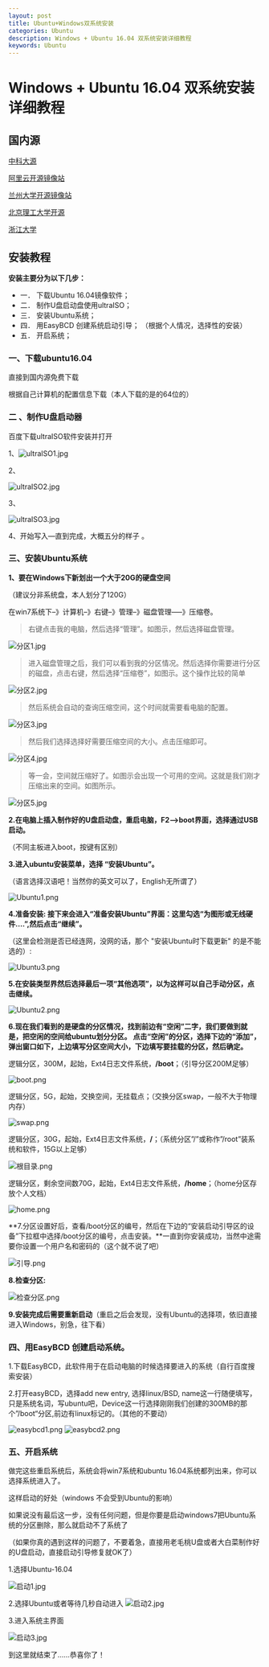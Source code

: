 ```yaml
---
layout: post
title: Ubuntu+Windows双系统安装
categories: Ubuntu
description: Windows + Ubuntu 16.04 双系统安装详细教程
keywords: Ubuntu
---
```


# Windows + Ubuntu 16.04 双系统安装详细教程

## 国内源

[中科大源 ](http://mirrors.ustc.edu.cn/ubuntu-releases/ )

[阿里云开源镜像站](http://mirrors.aliyun.com/ubuntu-releases/ )

[兰州大学开源镜像站](http://mirror.lzu.edu.cn/ubuntu-releases/)

[北京理工大学开源](http://mirror.bit.edu.cn/ubuntu-releases/)

[浙江大学](http://mirrors.zju.edu.cn/ubuntu-releases/) 

## 安装教程

**安装主要分为以下几步：**

- 一． 下载Ubuntu 16.04镜像软件； 
- 二． 制作U盘启动盘使用ultraISO； 
- 三． 安装Ubuntu系统； 
- 四． 用EasyBCD 创建系统启动引导； （根据个人情况，选择性的安装）
- 五． 开启系统；

### 一、下载ubuntu16.04

直接到国内源免费下载 

根据自己计算机的配置信息下载（本人下载的是的64位的）

### 二 、制作U盘启动器 

 百度下载ultraISO软件安装并打开 

  1、![ultraISO1.jpg](https://i.loli.net/2019/08/19/RlcL1ZjQGUHzu7h.jpg)

2、

![ultraISO2.jpg](https://i.loli.net/2019/08/19/Hh6VxgB8LATbIor.jpg)

3、

![ultraISO3.jpg](https://i.loli.net/2019/08/19/6dToyZGMhLOXf7q.jpg)

4、开始写入—直到完成，大概五分的样子 。

### 三、安装Ubuntu系统 

**1、要在Windows下新划出一个大于20G的硬盘空间**

（建议分非系统盘，本人划分了120G） 

在win7系统下–》计算机–》右键–》管理–》磁盘管理—–》压缩卷。

> 右键点击我的电脑，然后选择“管理”。如图示，然后选择磁盘管理。

![分区1.jpg](https://i.loli.net/2019/08/19/DUFrbX1uaW263l8.png)

> 进入磁盘管理之后，我们可以看到我的分区情况。然后选择你需要进行分区的磁盘，点击右键，然后选择“压缩卷”，如图示。这个操作比较的简单

![分区2.jpg](https://i.loli.net/2019/08/19/xWnCUjhzw6EOa9e.png)

> 然后系统会自动的查询压缩空间，这个时间就需要看电脑的配置。

![分区3.jpg](https://i.loli.net/2019/08/19/9Aa3erQuS5OyI2z.png)

> 然后我们选择选择好需要压缩空间的大小。点击压缩即可。

![分区4.jpg](https://i.loli.net/2019/08/19/HxS7DCVFI5frJGv.png)

> 等一会，空间就压缩好了。如图示会出现一个可用的空间。这就是我们刚才压缩出来的空间。如图所示。

![分区5.jpg](https://i.loli.net/2019/08/19/fWsbrd6ih2J4POu.png)

**2.在电脑上插入制作好的U盘启动盘，重启电脑，F2–>boot界面，选择通过USB启动。**

（不同主板进入boot，按键有区别） 

**3.进入ubuntu安装菜单，选择 “安装Ubuntu”。**

（语言选择汉语吧！当然你的英文可以了，English无所谓了） 

![Ubuntu1.png](https://i.loli.net/2019/08/19/FNWtX9g2UdDZBbc.png)

**4.准备安装: 接下来会进入“准备安装Ubuntu”界面：这里勾选“为图形或无线硬件….”,然后点击“继续”。**

（这里会检测是否已经连网，没网的话，那个 "安装Ubuntu时下载更新" 的是不能选的）:

![Ubuntu3.png](https://i.loli.net/2019/08/19/9zFXS568VN4jGMD.png)

**5.在安装类型界然后选择最后一项“其他选项”，以为这样可以自己手动分区，点击继续。** 

![Ubuntu2.png](https://i.loli.net/2019/08/19/loRz43x5u8NfPcW.png)

**6.现在我们看到的是硬盘的分区情况，找到前边有“空闲”二字，我们要做到就是，把空闲的空间给ubuntu划分分区。 点击“空闲”的分区，选择下边的“添加”，弹出窗口如下，上边填写分区空间大小，下边填写要挂载的分区，然后确定。** 

逻辑分区，300M，起始，Ext4日志文件系统，**/boot**；（引导分区200M足够）

 ![boot.png](https://i.loli.net/2019/08/19/bTP8pjHc2OeQYom.png)

逻辑分区，5G，起始，交换空间，无挂载点；（交换分区swap，一般不大于物理内存） 

![swap.png](https://i.loli.net/2019/08/19/9aUmhVYqpAFiO7T.png)

逻辑分区，30G，起始，Ext4日志文件系统，**/**；（系统分区”/”或称作”/root”装系统和软件，15G以上足够） 

![根目录.png](https://i.loli.net/2019/08/19/rUGvu9Q62tLRMDY.png)

逻辑分区，剩余空间数70G，起始，Ext4日志文件系统，**/home**；（home分区存放个人文档） 

![home.png](https://i.loli.net/2019/08/19/7elQqzN9VpvyTr6.png)

**7.分区设置好后，查看/boot分区的编号，然后在下边的“安装启动引导区的设备”下拉框中选择/boot分区的编号，点击安装。**一直到你安装成功，当然中途需要你设置一个用户名和密码的（这个就不说了吧） 

![引导.png](https://i.loli.net/2019/08/19/b2nlWpyQqgrXh16.png)

**8.检查分区:**

![检查分区.png](https://i.loli.net/2019/08/19/MGyp6ns8mob7zTt.png)

**9.安装完成后需要重新启动**（重启之后会发现，没有Ubuntu的选择项，依旧直接进入Windows，别急，往下看） 

### 四、用EasyBCD 创建启动系统。

1.下载EasyBCD，此软件用于在启动电脑的时候选择要进入的系统（自行百度搜索安装）

2.打开easyBCD，选择add new entry, 选择linux/BSD, name这一行随便填写，只是系统名词，写ubuntu吧，Device这一行选择刚刚我们创建的300MB的那个”/boot“分区,前边有linux标记的。（其他的不要动） 

![easybcd1.png](https://i.loli.net/2019/08/19/n3agP5hz49LTyMf.png)
![easybcd2.png](https://i.loli.net/2019/08/19/p5mW2VA1UOlqjHJ.png)

### 五、开启系统 

做完这些重启系统后，系统会将win7系统和ubuntu 16.04系统都列出来，你可以选择系统进入了。 

这样启动的好处（windows 不会受到Ubuntu的影响） 

如果说没有最后这一步，没有任何问题，但是你要是启动windows7把Ubuntu系统的分区删除，那么就启动不了系统了 

（如果你真的遇到这样的问题了，不要着急，直接用老毛桃U盘或者大白菜制作好的U盘启动，直接启动引导修复就OK了）

1.选择Ubuntu-16.04 

![启动1.jpg](https://i.loli.net/2019/08/19/y8RsJvES9LOCnTY.jpg)

 2.选择Ubuntu或者等待几秒自动进入
![启动2.jpg](https://i.loli.net/2019/08/19/LvdREboOuyW68nV.jpg)


 3.进入系统主界面

 ![启动3.jpg](https://i.loli.net/2019/08/19/wT79tILzoGVSaqx.jpg)



到这里就结束了……恭喜你了！

[参考]: https://blog.csdn.net/flyyufenfei/article/details/79187656

